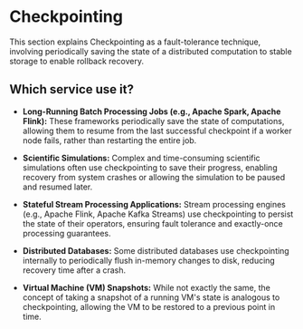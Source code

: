 # Checkpointing

This section explains Checkpointing as a fault-tolerance technique, involving periodically saving the state of a distributed computation to stable storage to enable rollback recovery.

## Which service use it?



-   **Long-Running Batch Processing Jobs (e.g., Apache Spark, Apache Flink):** These frameworks periodically save the state of computations, allowing them to resume from the last successful checkpoint if a worker node fails, rather than restarting the entire job.

-   **Scientific Simulations:** Complex and time-consuming scientific simulations often use checkpointing to save their progress, enabling recovery from system crashes or allowing the simulation to be paused and resumed later.

-   **Stateful Stream Processing Applications:** Stream processing engines (e.g., Apache Flink, Apache Kafka Streams) use checkpointing to persist the state of their operators, ensuring fault tolerance and exactly-once processing guarantees.

-   **Distributed Databases:** Some distributed databases use checkpointing internally to periodically flush in-memory changes to disk, reducing recovery time after a crash.

-   **Virtual Machine (VM) Snapshots:** While not exactly the same, the concept of taking a snapshot of a running VM's state is analogous to checkpointing, allowing the VM to be restored to a previous point in time.
